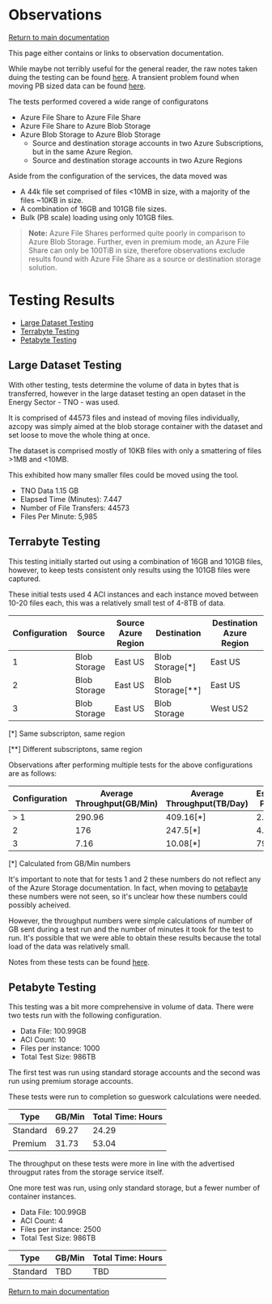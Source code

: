 # Observations

[Return to main documentation](../README.md#additional-documents)

This page either contains or links to observation documentation. 

While maybe not terribly useful for the general reader, the raw notes taken duing the testing can be found [here](./massive_files.md). A transient problem found when moving PB sized data can be found [here](./massive_move.md).

The tests performed covered a wide range of configuratons

- Azure File Share to Azure File Share 
- Azure File Share to Azure Blob Storage
- Azure Blob Storage to Azure Blob Storage
    - Source and destination storage accounts in two Azure Subscriptions, but in the same Azure Region.
    - Source and destination storage accounts in two Azure Regions

Aside from the configuration of the services, the data moved was 

- A 44k file set comprised of files <10MB in size, with a majority of the files ~10KB in size. 
- A combination of 16GB and 101GB file sizes. 
- Bulk (PB scale) loading using only 101GB files. 

> <b>Note:</b> Azure File Shares performed quite poorly in comparison to Azure Blob Storage. Further, even in premium mode, an Azure File Share can only be 100TiB in size, therefore observations exclude results found with Azure File Share as a source or destination storage solution. 

# Testing Results

- [Large Dataset Testing](#large-dataset-testing)
- [Terrabyte Testing](#terrabyte-testing)
- [Petabyte Testing](#petabyte-testing)

## Large Dataset Testing

With other testing, tests determine the volume of data in bytes that is transferred, however in the large dataset testing an open dataset in the Energy Sector - TNO - was used. 

It is comprised of 44573 files and instead of moving files individually, azcopy was simply aimed at the blob storage container with the dataset and set loose to move the whole thing at once.

The dataset is comprised mostly of 10KB files with only a smattering of files >1MB and <10MB.

This exhibited how many smaller files could be moved using the tool. 

- TNO Data 1.15 GB
- Elapsed Time (Minutes): 7.447
- Number of File Transfers: 44573
- Files Per Minute: 5,985

## Terrabyte Testing

This testing initially started out using a combination of 16GB and 101GB files, however, to keep tests consistent only results using the 101GB files were captured. 

These initial tests used 4 ACI instances and each instance moved between 10-20 files each, this was a relatively small test of 4-8TB of data.

|Configuration|Source|Source Azure Region|Destination|Destination Azure Region|
|----|----|----|----|----|
|1|Blob Storage|East US|Blob Storage[*]|East US|
|2|Blob Storage|East US|Blob Storage[**]|East US|
|3|Blob Storage|East US|Blob Storage|West US2|

[*] Same subscripton, same region

[**] Different subscriptons, same region

Observations after performing multiple tests for the above configurations are as follows: 

|Configuration|Average Throughput(GB/Min)|Average Throughput(TB/Day)|Estimated PB Days|
|----|----|----|----|
|> 1|290.96|409.16[*]|2.50[*]|
|2|176|247.5[*]|4.13[*]|
|3|7.16|10.08[*]|79.24[*]|

[*] Calculated from GB/Min numbers


It's important to note that for tests 1 and 2 these numbers do not reflect any of the Azure Storage documentation. In fact, when moving to [petabayte](#petabyte-testing) these numbers were not seen, so it's unclear how these numbers could possibly acheived. 

However, the throughput numbers were simple calculations of number of GB sent during a test run and the number of minutes it took for the test to run. It's possible that we were able to obtain these results because the total load of the data was relatively small. 

Notes from these tests can be found [here](./massive_files.md).


## Petabyte Testing

This testing was a bit more comprehensive in volume of data. There were two tests run with the following configuration.

- Data File: 100.99GB
- ACI Count: 10
- Files per instance: 1000
- Total Test Size: 986TB

The first test was run using standard storage accounts and the second was run using premium storage accounts. 

These tests were run to completion so gueswork calculations were needed.

|Type|GB/Min|Total Time: Hours|
|---|---|---|
|Standard|69.27|24.29|
|Premium|31.73|53.04|

The throughput on these tests were more in line with the advertised througput rates from the storage service itself. 

One more test was run, using only standard storage, but a fewer number of container instances.
- Data File: 100.99GB
- ACI Count: 4
- Files per instance: 2500
- Total Test Size: 986TB

|Type|GB/Min|Total Time: Hours|
|---|---|---|
|Standard|TBD|TBD|


[Return to main documentation](../README.md#additional-documents)
